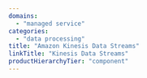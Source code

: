 ```yaml
---
domains:
  - "managed service"
categories:
  - "data processing"
title: "Amazon Kinesis Data Streams"
linkTitle: "Kinesis Data Streams"
productHierarchyTier: "component"
---
```

